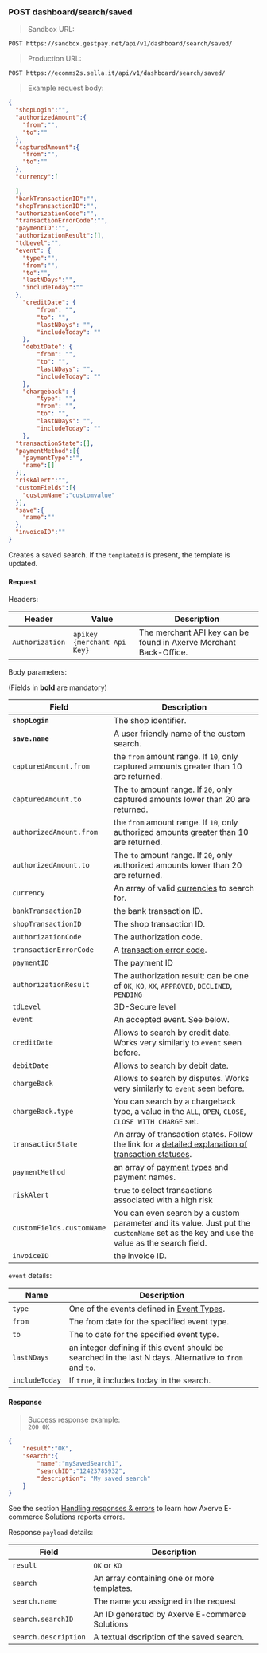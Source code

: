 ### POST dashboard/search/saved


> Sandbox URL:

```
POST https://sandbox.gestpay.net/api/v1/dashboard/search/saved/
```


> Production URL: 

```
POST https://ecomms2s.sella.it/api/v1/dashboard/search/saved/
```

> Example request body: 

```json
{  
  "shopLogin":"",
  "authorizedAmount":{  
    "from":"",
    "to":""
  },
  "capturedAmount":{  
    "from":"",
    "to":""
  },
  "currency":[  

  ],
  "bankTransactionID":"",
  "shopTransactionID":"",
  "authorizationCode":"",
  "transactionErrorCode":"",
  "paymentID":"",
  "authorizationResult":[],
  "tdLevel":"",
  "event": {  
    "type":"",
    "from":"",
    "to":"",
    "lastNDays":"",
    "includeToday":""
  },
	"creditDate": {
		"from": "",
		"to": "",
		"lastNDays": "",
		"includeToday": ""
	},
	"debitDate": {
		"from": "",
		"to": "",
		"lastNDays": "",
		"includeToday": ""
	},
	"chargeback": {
		"type": "",
		"from": "",
		"to": "",
		"lastNDays": "",
		"includeToday": ""
	},
  "transactionState":[],
  "paymentMethod":[{  
    "paymentType":"",
    "name":[]
  }],
  "riskAlert":"",
  "customFields":[{  
    "customName":"customvalue"
  }],
  "save":{  
    "name":""
  },
  "invoiceID":""
}
```

Creates a saved search. If the `templateId` is present, the template is updated. 

#### Request 

Headers: 

| Header          | Value                         | Description                                                        |
| --------------- | ----------------------------- | ------------------------------------------------------------------ |
| `Authorization` | `apikey {merchant Api Key}` | The merchant API key can be found in Axerve Merchant Back-Office. |


Body parameters: 

(Fields in **bold** are mandatory)

| Field | Description | 
| --------- | ----------- | 
| **`shopLogin`** | The shop identifier. | 
| **`save.name`** | A user friendly name of the custom search.
| `capturedAmount.from` | the `from` amount range. If `10`, only captured amounts greater than 10 are returned.
| `capturedAmount.to` | The `to` amount range. If `20`, only captured amounts lower than 20 are returned. 
| `authorizedAmount.from` | the `from` amount range. If `10`, only authorized amounts greater than 10 are returned.
| `authorizedAmount.to` | The `to` amount range. If `20`, only authorized amounts lower than 20 are returned. 
| `currency` | An array of valid [currencies](#currency-codes) to search for. 
| `bankTransactionID` | the bank transaction ID. 
| `shopTransactionID` | The shop transaction ID. 
| `authorizationCode` | The authorization code.
| `transactionErrorCode` | A [transaction error code](#errors). 
| `paymentID` | The payment ID
| `authorizationResult` | The authorization result: can be one of `OK`, `KO`, `XX`, `APPROVED`, `DECLINED`, `PENDING`
| `tdLevel` | 3D-Secure level 
| `event` | An accepted event. See below. 
| `creditDate`                | Allows to search by credit date. Works very similarly to `event` seen before. | 
| `debitDate`                 | Allows to search by debit date. | Works very similarly to `event` seen before.  |
| `chargeBack`                | Allows to search by disputes. Works very similarly to `event` seen before.  |
| `chargeBack.type`           | You can search by a chargeback type, a value in the `ALL`, `OPEN`, `CLOSE`, `CLOSE WITH CHARGE` set.  | 
| `transactionState` | An array of transaction states. Follow the link for a [detailed explanation of transaction statuses](http://docs.gestpay.it/soap/s2s/query-transaction-status/).
| `paymentMethod` | an array of [payment types](#payment-type-codes) and payment names.
| `riskAlert` | `true` to select transactions associated with a high risk
| `customFields.customName` |  You can even search by a custom parameter and its value. Just put the `customName` set as the key and use the value as the search field.
| `invoiceID` | the invoice ID. 


`event` details: 

| Name | Description | 
| ---- | ----------- |
| `type` | One of the events defined in [Event Types](#event-types).
| `from` | The from date for the specified event type. 
| `to` | The to date for the specified event type. 
| `lastNDays` | an integer defining if this event should be searched in the last N days. Alternative to `from` and `to`. 
|  `includeToday` | If `true`, it includes today in the search. 

#### Response 

> Success response example:<br>
> `200 OK`

```json
{
    "result":"OK",
    "search":{
        "name":"mySavedSearch1",
        "searchID":"12423785932",
        "description": "My saved search"
    }
}
```

See the section [Handling responses & errors](#handling-responses-amp-errors) to learn how Axerve E-commerce Solutions reports errors.

Response `payload` details: 

| Field          | Description 
| -------------- | -----------
| `result`     | `OK` or `KO`
| `search` | An array containing one or more templates.
| `search.name` | The name you assigned in the request 
| `search.searchID` | An ID generated by Axerve E-commerce Solutions 
| `search.description` | A textual dscription of the saved search.
